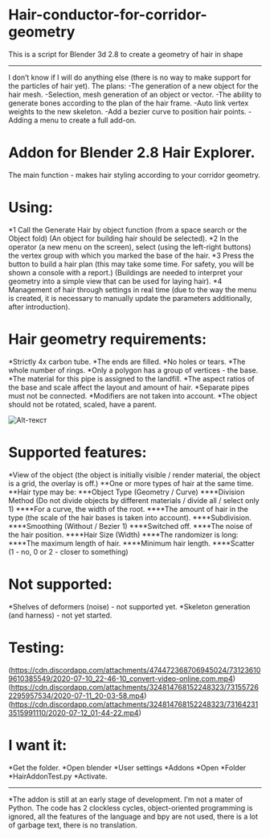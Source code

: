 # Hair-conductor-for-corridor-geometry
This is a script for Blender 3d 2.8 to create a geometry of hair in shape
____
I don’t know if I will do anything else (there is no way to make support for the particles of hair yet). 
The plans: 
-The generation of a new object for the hair mesh. 
-Selection, mesh generation of an object or vector. 
-The ability to generate bones according to the plan of the hair frame. 
-Auto link vertex weights to the new skeleton. 
-Add a bezier curve to position hair points. 
-Adding a menu to create a full add-on.




# Addon for Blender 2.8 Hair Explorer.
The main function - makes hair styling according to your corridor geometry.

# Using:
*1 Call the Generate Hair by object function (from a space search or the Object fold) (An object for building hair should be selected).
*2 In the operator (a new menu on the screen), select (using the left-right buttons) the vertex group with which you marked the base of the hair.
*3 Press the button to build a hair plan (this may take some time. For safety, you will be shown a console with a report.) (Buildings are needed to interpret your geometry into a simple view that can be used for laying hair).
*4 Management of hair through settings in real time (due to the way the menu is created, it is necessary to manually update the parameters additionally, after introduction).

# Hair geometry requirements:
*Strictly 4x carbon tube.
*The ends are filled.
*No holes or tears.
*The whole number of rings.
*Only a polygon has a group of vertices - the base.
*The material for this pipe is assigned to the landfill.
*The aspect ratios of the base and scale affect the layout and amount of hair.
*Separate pipes must not be connected.
*Modifiers are not taken into account.
*The object should not be rotated, scaled, have a parent.

![Alt-текст](https://cdn.discordapp.com/attachments/340195875399663617/731649425130127420/1.png "One hair element cutaway")


# Supported features:
*View of the object (the object is initially visible / render material, the object is a grid, the overlay is off.)
**One or more types of hair at the same time.
**Hair type may be:
***Object Type (Geometry / Curve)
****Division Method (Do not divide objects by different materials / divide all / select only 1)
****For a curve, the width of the root.
****The amount of hair in the type (the scale of the hair bases is taken into account).
****Subdivision.
****Smoothing (Without / Bezier 1)
****Switched off.
****The noise of the hair position.
****Hair Size (Width)
****The randomizer is long:
****The maximum length of hair.
****Minimum hair length.
****Scatter (1 - no, 0 or 2 - closer to something)
# Not supported:
*Shelves of deformers (noise) - not supported yet.
*Skeleton generation (and harness) - not yet started.

# Testing:
(https://cdn.discordapp.com/attachments/474472368706945024/731236109610385549/2020-07-10_22-46-10_convert-video-online.com.mp4)
(https://cdn.discordapp.com/attachments/324814768152248323/731557262295957534/2020-07-11_20-03-58.mp4)
(https://cdn.discordapp.com/attachments/324814768152248323/731642313515991110/2020-07-12_01-44-22.mp4)

# I want it:
*Get the folder.
*Open blender
*User settings
*Addons
*Open
*Folder
*HairAddonTest.py
*Activate.
____
 *The addon is still at an early stage of development. I'm not a mater of Python. The code has 2 clockless cycles, object-oriented programming is ignored, all the features of the language and bpy are not used, there is a lot of garbage text, there is no translation.
